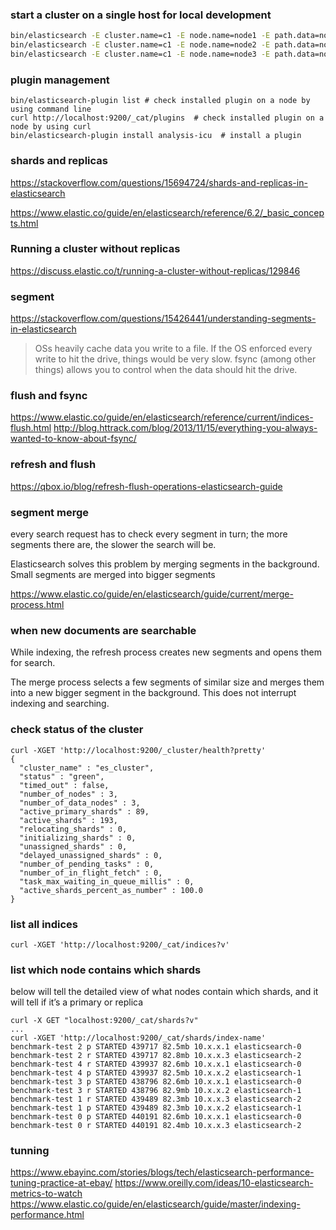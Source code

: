 ### start a cluster on a single host for local development

```bash
bin/elasticsearch -E cluster.name=c1 -E node.name=node1 -E path.data=node1_data -d
bin/elasticsearch -E cluster.name=c1 -E node.name=node2 -E path.data=node2_data -d
bin/elasticsearch -E cluster.name=c1 -E node.name=node3 -E path.data=node3_data -d
```

### plugin management

```
bin/elasticsearch-plugin list # check installed plugin on a node by using command line
curl http://localhost:9200/_cat/plugins  # check installed plugin on a node by using curl
bin/elasticsearch-plugin install analysis-icu  # install a plugin 
```

### shards and replicas

https://stackoverflow.com/questions/15694724/shards-and-replicas-in-elasticsearch

https://www.elastic.co/guide/en/elasticsearch/reference/6.2/_basic_concepts.html

### Running a cluster without replicas
https://discuss.elastic.co/t/running-a-cluster-without-replicas/129846

### segment

https://stackoverflow.com/questions/15426441/understanding-segments-in-elasticsearch
> OSs heavily cache data you write to a file. If the OS enforced every write to hit the drive, things would be very slow. fsync (among other things) allows you to control when the data should hit the drive.

### flush and fsync

https://www.elastic.co/guide/en/elasticsearch/reference/current/indices-flush.html
http://blog.httrack.com/blog/2013/11/15/everything-you-always-wanted-to-know-about-fsync/

### refresh and flush
https://qbox.io/blog/refresh-flush-operations-elasticsearch-guide

### segment merge
 every search request has to check every segment in turn; the more segments there are, the slower the search will be.

Elasticsearch solves this problem by merging segments in the background. Small segments are merged into bigger segments

https://www.elastic.co/guide/en/elasticsearch/guide/current/merge-process.html

### when new documents are searchable
While indexing, the refresh process creates new segments and opens them for search.

The merge process selects a few segments of similar size and merges them into a new bigger segment in the background. This does not interrupt indexing and searching.

### check status of the cluster
```
curl -XGET 'http://localhost:9200/_cluster/health?pretty'
{
  "cluster_name" : "es_cluster",
  "status" : "green",
  "timed_out" : false,
  "number_of_nodes" : 3,
  "number_of_data_nodes" : 3,
  "active_primary_shards" : 89,
  "active_shards" : 193,
  "relocating_shards" : 0,
  "initializing_shards" : 0,
  "unassigned_shards" : 0,
  "delayed_unassigned_shards" : 0,
  "number_of_pending_tasks" : 0,
  "number_of_in_flight_fetch" : 0,
  "task_max_waiting_in_queue_millis" : 0,
  "active_shards_percent_as_number" : 100.0
}

```

### list all indices

```
curl -XGET 'http://localhost:9200/_cat/indices?v' 

```

### list which node contains which shards

 below will tell the detailed view of what nodes contain which shards, and it will tell if it’s a primary or replica

```
curl -X GET "localhost:9200/_cat/shards?v"
...
curl -XGET 'http://localhost:9200/_cat/shards/index-name'
benchmark-test 2 p STARTED 439717 82.5mb 10.x.x.1 elasticsearch-0 
benchmark-test 2 r STARTED 439717 82.8mb 10.x.x.3 elasticsearch-2 
benchmark-test 4 r STARTED 439937 82.6mb 10.x.x.1 elasticsearch-0 
benchmark-test 4 p STARTED 439937 82.5mb 10.x.x.2 elasticsearch-1 
benchmark-test 3 p STARTED 438796 82.6mb 10.x.x.1 elasticsearch-0 
benchmark-test 3 r STARTED 438796 82.9mb 10.x.x.2 elasticsearch-1 
benchmark-test 1 r STARTED 439489 82.3mb 10.x.x.3 elasticsearch-2 
benchmark-test 1 p STARTED 439489 82.3mb 10.x.x.2 elasticsearch-1 
benchmark-test 0 p STARTED 440191 82.6mb 10.x.x.1 elasticsearch-0 
benchmark-test 0 r STARTED 440191 82.4mb 10.x.x.3 elasticsearch-2
```


### tunning

https://www.ebayinc.com/stories/blogs/tech/elasticsearch-performance-tuning-practice-at-ebay/
https://www.oreilly.com/ideas/10-elasticsearch-metrics-to-watch
https://www.elastic.co/guide/en/elasticsearch/guide/master/indexing-performance.html
